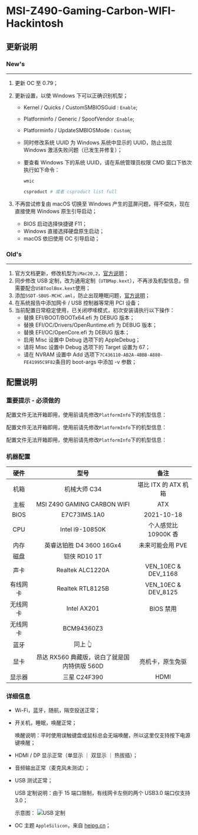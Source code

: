 # MSI-Z490-Gaming-Carbon-WIFI-Hackintosh

## 更新说明

### New's

---

1. 更新 OC 至 0.79；
2. 更新设置，以使 Windows 下可以正确识别机型；

   - Kernel / Quicks / CustomSMBIOSGuid : `Enable`;
   - Platforminfo / Generic / SpoofVendor :`Enable`;
   - Platforminfo / UpdateSMBIOSMode : `Custom`;
   - 同时修改系统 UUID 为 Windows 系统中显示的 UUID，防止出现 Windows 激活失败问题（已发生并修复）；
   - 要查看 Windows 下的系统 UUID，请在系统管理员权限 CMD 窗口下依次执行如下命令：

     ```powershell
     wmic

     csproduct # 或者 csproduct list full
     ```

3. 不再尝试修复由 macOS 切换至 Windows 产生的蓝屏问题，得不偿失，现在直接使用 Windows 原生引导启动；
   - BIOS 启动选择快捷键 F11；
   - Windows 直接选择硬盘原生启动；
   - macOS 依旧使用 OC 引导启动；

### Old's

---

1. 官方文档更新，修改机型为`iMac20,2`，[官方说明](https://dortania.github.io/OpenCore-Install-Guide/config.plist/comet-lake.html#platforminfo)；
2. 同步修改 USB 定制，改为通用定制（`UTBMap.kext`），不再涉及机型信息，但需要配合`USBToolBox.kext`使用；
3. 添加`SSDT-SBUS-MCHC.aml`，防止出现睡眠问题，[官方说明](https://dortania.github.io/OpenCore-Post-Install/universal/sleep.html#smbus)；
4. 在系统报告中添加网卡 / USB 控制器等常用 PCI 设备；
5. 当前配置日常稳定使用，已关闭啰嗦模式，初次安装请执行以下操作：
   - 替换 EFI/BOOT/BOOTx64.efi 为 DEBUG 版本；
   - 替换 EFI/OC/Drivers/OpenRuntime.efi 为 DEBUG 版本；
   - 替换 EFI/OC/OpenCore.efi 为 DEBUG 版本；
   - 启用 Misc 设置中 Debug 选项下的 AppleDebug；
   - 请将 Misc 设置中 Debug 选项下的 Target 设置为 67；
   - 请在 NVRAM 设置中 Add 选项下`7C436110-AB2A-4BBB-A880-FE41995C9F82`条目的 boot-args 中添加 -v 参数；

## 配置说明

### 重要提示 - 必须做的

配置文件无法开箱即用，使用前请先修改`PlatformInfo`下的机型信息：

配置文件无法开箱即用，使用前请先修改`PlatformInfo`下的机型信息：

配置文件无法开箱即用，使用前请先修改`PlatformInfo`下的机型信息：

### 机器配置

|   硬件   |                     型号                     |         备注         |
| :------: | :------------------------------------------: | :------------------: |
|   机箱   |                 机械大师 C34                 | 堪比 ITX 的 ATX 机箱 |
|   主板   |         MSI Z490 GAMING CARBON WIFI          |         ATX          |
|   BIOS   |                 E7C73IMS.1A0                 |      2021-10-18      |
|   CPU    |               Intel i9-10850K                | 个人感觉比 10900K 香 |
|   内存   |           英睿达铂胜 D4 3600 16Gx4           |   未来可能会用 PVE   |
|   磁盘   |                 铠侠 RD10 1T                 |                      |
|   声卡   |               Realtek ALC1220A               | VEN_10EC & DEV_1168  |
| 有线网卡 |               Realtek RTL8125B               | VEN_10EC & DEV_8125  |
| 无线网卡 |                 Intel AX201                  |      BIOS 禁用       |
| 无线网卡 |                  BCM94360Z3                  |                      |
|   蓝牙   |                   同上 👆                    |                      |
|   显卡   | 昂达 RX560 典藏版，说白了就是国内特供版 560D |   亮机卡，原生免驱   |
|  显示器  |                 三星 C24F390                 |         HDMI         |

### 详细信息

- Wi-Fi，蓝牙，随航，隔空投送正常；
- 开关机，睡眠，唤醒正常；

  唤醒说明：平时使用误触键盘或鼠标总会无端唤醒，所以这里仅支持按下电源键唤醒；

- HDMI / DP 显示正常（单显示 ｜ 双显示 ｜ 热拔插）；
- 音频输出正常（麦克风未测试）；
- USB 测试正常；

  USB 定制说明：由于 15 端口限制，有线网卡左侧的两个 USB3.0 端口仅支持 3.0；

  示意图：
  ![USB 定制](https://tva1.sinaimg.cn/large/008i3skNly1gzdczpkwsyj30t40q8ac9.jpg)

- OC 主题 `AppleSilicon`，来自 [heipg.cn](https://heipg.cn)；
